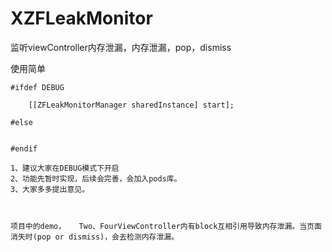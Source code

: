 # XZFLeakMonitor
监听viewController内存泄漏，内存泄漏，pop，dismiss


使用简单

	#ifdef DEBUG
	
		[[ZFLeakMonitorManager sharedInstance] start];
		
	#else


	#endif
	
	1、建议大家在DEBUG模式下开启
	2、功能先暂时实现，后续会完善，会加入pods库。
	3、大家多多提出意见。
	
	
	
	项目中的demo，   Two、FourViewController内有block互相引用导致内存泄漏。当页面消失时(pop or dismiss)，会去检测内存泄漏。